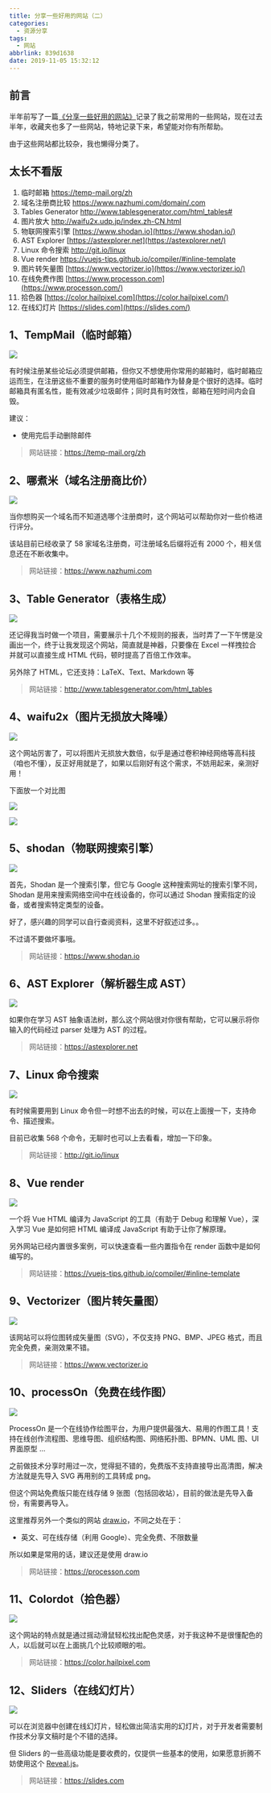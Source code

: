 ```yaml
---
title: 分享一些好用的网站（二）
categories:
  - 资源分享
tags:
  - 网站
abbrlink: 839d1638
date: 2019-11-05 15:32:12
---
```


## 前言

半年前写了一篇[《分享一些好用的网站》](https://4ark.me/posts/share-site/)记录了我之前常用的一些网站，现在过去半年，收藏夹也多了一些网站，特地记录下来，希望能对你有所帮助。

由于这些网站都比较杂，我也懒得分类了。

## 太长不看版

1. 临时邮箱 https://temp-mail.org/zh
2. 域名注册商比较 https://www.nazhumi.com/domain/.com
3. Tables Generator http://www.tablesgenerator.com/html_tables#
4. 图片放大 http://waifu2x.udp.jp/index.zh-CN.html
5. 物联网搜索引擎 [https://www.shodan.io](https://www.shodan.io/)
6. AST Explorer [https://astexplorer.net](https://astexplorer.net/)
7. Linux 命令搜索 http://git.io/linux
8. Vue render https://vuejs-tips.github.io/compiler/#inline-template
9. 图片转矢量图 [https://www.vectorizer.io](https://www.vectorizer.io/)
10. 在线免费作图 [https://www.processon.com](https://www.processon.com/)
11. 拾色器 [https://color.hailpixel.com](https://color.hailpixel.com/)
12. 在线幻灯片 [https://slides.com](https://slides.com/)

## 1、TempMail（临时邮箱）

![](https://gd4ark-1258805822.cos.ap-guangzhou.myqcloud.com/images/20191105152931.png)

有时候注册某些论坛必须提供邮箱，但你又不想使用你常用的邮箱时，临时邮箱应运而生，在注册这些不重要的服务时使用临时邮箱作为替身是个很好的选择。临时邮箱具有匿名性，能有效减少垃圾邮件；同时具有时效性，邮箱在短时间内会自毁。

建议：

- 使用完后手动删除邮件

> 网站链接：https://temp-mail.org/zh

## 2、哪煮米（域名注册商比价）

![](https://gd4ark-1258805822.cos.ap-guangzhou.myqcloud.com/images/20191105153609.png)

当你想购买一个域名而不知道选哪个注册商时，这个网站可以帮助你对一些价格进行评分。

该站目前已经收录了 58 家域名注册商，可注册域名后缀将近有 2000 个，相关信息还在不断收集中。

> 网站链接：https://www.nazhumi.com

## 3、Table Generator（表格生成）

![](https://gd4ark-1258805822.cos.ap-guangzhou.myqcloud.com/images/20191105154026.png)

还记得我当时做一个项目，需要展示十几个不规则的报表，当时弄了一下午愣是没画出一个，终于让我发现这个网站，简直就是神器，只要像在 Excel 一样拽拉合并就可以直接生成 HTML 代码，顿时提高了百倍工作效率。

另外除了 HTML，它还支持：LaTeX、Text、Markdown 等

> 网站链接：http://www.tablesgenerator.com/html_tables

## 4、waifu2x（图片无损放大降噪）

![](https://gd4ark-1258805822.cos.ap-guangzhou.myqcloud.com/images/20191105154646.png)

这个网站厉害了，可以将图片无损放大数倍，似乎是通过卷积神经网络等高科技（咱也不懂），反正好用就是了，如果以后刚好有这个需求，不妨用起来，亲测好用！

下面放一个对比图

![](https://gd4ark-1258805822.cos.ap-guangzhou.myqcloud.com/images/下载.jpeg)

![](https://gd4ark-1258805822.cos.ap-guangzhou.myqcloud.com/images/下载_waifu2x_art_noise1_scale_tta_1.png)

## 5、shodan（物联网搜索引擎）

![](https://gd4ark-1258805822.cos.ap-guangzhou.myqcloud.com/images/20191105160718.png)

首先，Shodan 是一个搜索引擎，但它与 Google 这种搜索网址的搜索引擎不同，Shodan 是用来搜索网络空间中在线设备的，你可以通过 Shodan 搜索指定的设备，或者搜索特定类型的设备。

好了，感兴趣的同学可以自行查阅资料，这里不好叙述过多。。

不过请不要做坏事哦。

> 网站链接：https://www.shodan.io

## 6、AST Explorer（解析器生成 AST）

![](https://gd4ark-1258805822.cos.ap-guangzhou.myqcloud.com/images/20191105162317.png)

如果你在学习 AST 抽象语法树，那么这个网站很对你很有帮助，它可以展示将你输入的代码经过 parser 处理为 AST 的过程。

> 网站链接：https://astexplorer.net

## 7、Linux 命令搜索

![](https://gd4ark-1258805822.cos.ap-guangzhou.myqcloud.com/images/20191105163308.png)

有时候需要用到 Linux 命令但一时想不出去的时候，可以在上面搜一下，支持命令、描述搜索。

目前已收集 568 个命令，无聊时也可以上去看看，增加一下印象。

> 网站链接：http://git.io/linux

## 8、Vue render

![](https://gd4ark-1258805822.cos.ap-guangzhou.myqcloud.com/images/20191105164607.png)

一个将 Vue HTML 编译为 JavaScript 的工具（有助于 Debug 和理解 Vue），深入学习 Vue 是如何把 HTML 编译成 JavaScript 有助于让你了解原理。

另外网站已经内置很多案例，可以快速查看一些内置指令在 render 函数中是如何编写的。

> 网站链接：https://vuejs-tips.github.io/compiler/#inline-template

## 9、Vectorizer（图片转矢量图）

![](https://gd4ark-1258805822.cos.ap-guangzhou.myqcloud.com/images/20191105165152.png)

该网站可以将位图转成矢量图（SVG），不仅支持 PNG、BMP、JPEG 格式，而且完全免费，亲测效果不错。

> 网站链接：https://www.vectorizer.io

## 10、processOn（免费在线作图）

![](https://gd4ark-1258805822.cos.ap-guangzhou.myqcloud.com/images/20191105165623.png)

ProcessOn 是一个在线协作绘图平台，为用户提供最强大、易用的作图工具！支持在线创作流程图、思维导图、组织结构图、网络拓扑图、BPMN、UML 图、UI 界面原型 ...

之前做技术分享时用过一次，觉得挺不错的，免费版不支持直接导出高清图，解决方法就是先导入 SVG 再用别的工具转成 png。

但这个网站免费版只能在线存储 9 张图（包括回收站），目前的做法是先导入备份，有需要再导入。

这里推荐另外一个类似的网站 [draw.io](https://www.draw.io/)，不同之处在于：

- 英文、可在线存储（利用 Google）、完全免费、不限数量

所以如果是常用的话，建议还是使用 draw.io

> 网站链接：https://processon.com

## 11、Colordot（拾色器）

![](https://gd4ark-1258805822.cos.ap-guangzhou.myqcloud.com/images/20191105171134.png)

这个网站的特点就是通过摇动滑鼠轻松找出配色灵感，对于我这种不是很懂配色的人，以后就可以在上面挑几个比较顺眼的啦。

> 网站链接：https://color.hailpixel.com

## 12、Sliders（在线幻灯片）

![](https://gd4ark-1258805822.cos.ap-guangzhou.myqcloud.com/images/20191105171436.png)

可以在浏览器中创建在线幻灯片，轻松做出简洁实用的幻灯片，对于开发者需要制作技术分享文稿时是个不错的选择。

但 Sliders 的一些高级功能是要收费的，仅提供一些基本的使用，如果愿意折腾不妨使用这个 [Reveal.js](https://github.com/hakimel/reveal.js)。

> 网站链接：https://slides.com
